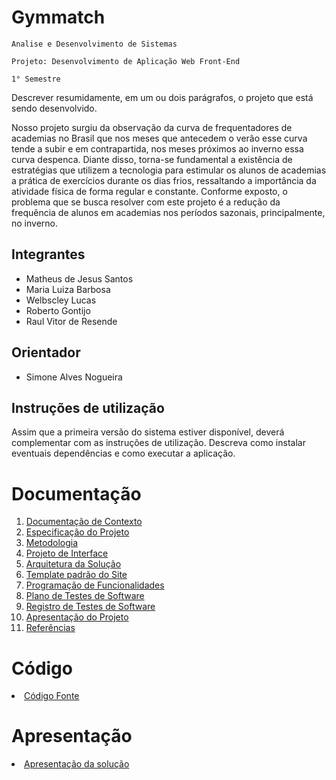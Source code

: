 # Gymmatch

`Analise e Desenvolvimento de Sistemas`

`Projeto: Desenvolvimento de Aplicação Web Front-End`

`1° Semestre`

Descrever resumidamente, em um ou dois parágrafos, o projeto que está sendo desenvolvido.

Nosso projeto surgiu da observação da curva de frequentadores de academias no Brasil que nos meses que antecedem o verão
esse curva tende a subir e em contrapartida, nos meses próximos ao inverno essa curva despenca.
Diante disso, torna-se fundamental a existência de estratégias que utilizem a tecnologia para estimular os alunos de academias
a prática de exercícios durante os dias frios, ressaltando a importância da atividade física de forma regular e constante.
Conforme exposto, o problema que se busca resolver com este projeto é a redução da frequência de alunos em academias nos períodos
sazonais, principalmente, no inverno.

## Integrantes

* Matheus de Jesus Santos
* Maria Luiza Barbosa
* Welbscley Lucas
* Roberto Gontijo
* Raul Vitor de Resende

## Orientador

* Simone Alves Nogueira

## Instruções de utilização

Assim que a primeira versão do sistema estiver disponível, deverá complementar com as instruções de utilização. Descreva como instalar eventuais dependências e como executar a aplicação.

# Documentação

<ol>
<li><a href="docs/01-Documentação de Contexto.md"> Documentação de Contexto</a></li>
<li><a href="docs/02-Especificação do Projeto.md"> Especificação do Projeto</a></li>
<li><a href="docs/03-Metodologia.md"> Metodologia</a></li>
<li><a href="docs/04-Projeto de Interface.md"> Projeto de Interface</a></li>
<li><a href="docs/05-Arquitetura da Solução.md"> Arquitetura da Solução</a></li>
<li><a href="docs/06-Template padrão do Site.md"> Template padrão do Site</a></li>
<li><a href="docs/07-Programação de Funcionalidades.md"> Programação de Funcionalidades</a></li>
<li><a href="docs/08-Plano de Testes de Software.md"> Plano de Testes de Software</a></li>
<li><a href="docs/09-Registro de Testes de Software.md"> Registro de Testes de Software</a></li>
<li><a href="docs/10-Apresentação do Projeto.md"> Apresentação do Projeto</a></li>
<li><a href="docs/11-Referências.md"> Referências</a></li>
</ol>

# Código

<li><a href="src/README.md"> Código Fonte</a></li>

# Apresentação

<li><a href="presentation/README.md"> Apresentação da solução</a></li>
